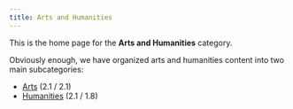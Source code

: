 ```yaml
---
title: Arts and Humanities
---
```


This is the home page for the **Arts and Humanities** category.

Obviously enough, we have organized arts and humanities content into two main subcategories:

- [Arts](arts/index.html) (2.1 / 2.1)
- [Humanities](humanities/index.html) (2.1 / 1.8)
